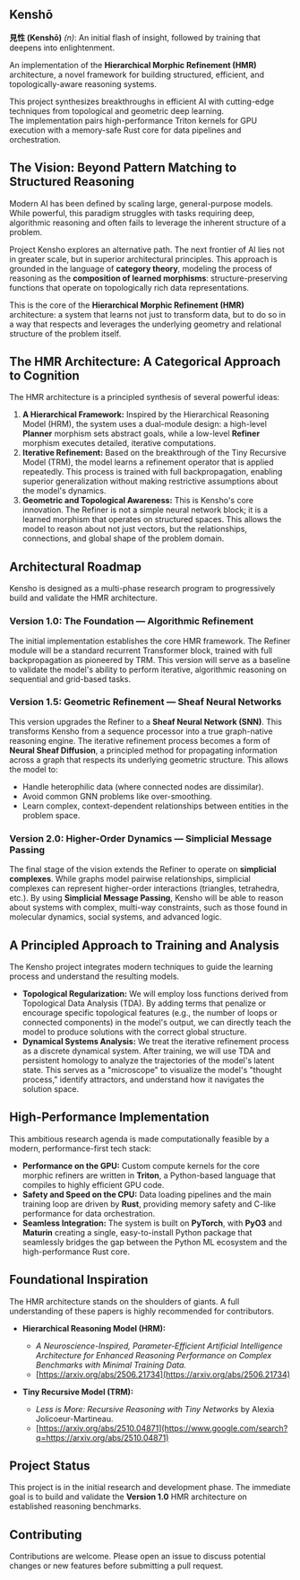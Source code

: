 ## Kenshō
**見性 (Kenshō)** _(n)_: An initial flash of insight, followed by training that deepens into enlightenment.  

An implementation of the **Hierarchical Morphic Refinement (HMR)** architecture, a novel framework for building structured, efficient, and topologically-aware reasoning systems.  

This project synthesizes breakthroughs in efficient AI with cutting-edge techniques from topological and geometric deep learning.  
The implementation pairs high-performance Triton kernels for GPU execution with a memory-safe Rust core for data pipelines and orchestration.  

## The Vision: Beyond Pattern Matching to Structured Reasoning

Modern AI has been defined by scaling large, general-purpose models. While powerful, this paradigm struggles with tasks requiring deep, algorithmic reasoning and often fails to leverage the inherent structure of a problem.

Project Kensho explores an alternative path. The next frontier of AI lies not in greater scale, but in superior architectural principles. This approach is grounded in the language of **category theory**, modeling the process of reasoning as the **composition of learned morphisms**: structure-preserving functions that operate on topologically rich data representations.

This is the core of the **Hierarchical Morphic Refinement (HMR)** architecture: a system that learns not just to transform data, but to do so in a way that respects and leverages the underlying geometry and relational structure of the problem itself.

## The HMR Architecture: A Categorical Approach to Cognition

The HMR architecture is a principled synthesis of several powerful ideas:

1.  **A Hierarchical Framework:** Inspired by the Hierarchical Reasoning Model (HRM), the system uses a dual-module design: a high-level **Planner** morphism sets abstract goals, while a low-level **Refiner** morphism executes detailed, iterative computations.
2.  **Iterative Refinement:** Based on the breakthrough of the Tiny Recursive Model (TRM), the model learns a refinement operator that is applied repeatedly. This process is trained with full backpropagation, enabling superior generalization without making restrictive assumptions about the model's dynamics.
3.  **Geometric and Topological Awareness:** This is Kensho's core innovation. The Refiner is not a simple neural network block; it is a learned morphism that operates on structured spaces. This allows the model to reason about not just vectors, but the relationships, connections, and global shape of the problem domain.

## Architectural Roadmap

Kensho is designed as a multi-phase research program to progressively build and validate the HMR architecture.

### Version 1.0: The Foundation — Algorithmic Refinement

The initial implementation establishes the core HMR framework. The Refiner module will be a standard recurrent Transformer block, trained with full backpropagation as pioneered by TRM. This version will serve as a baseline to validate the model's ability to perform iterative, algorithmic reasoning on sequential and grid-based tasks.

### Version 1.5: Geometric Refinement — Sheaf Neural Networks

This version upgrades the Refiner to a **Sheaf Neural Network (SNN)**. This transforms Kensho from a sequence processor into a true graph-native reasoning engine. The iterative refinement process becomes a form of **Neural Sheaf Diffusion**, a principled method for propagating information across a graph that respects its underlying geometric structure. This allows the model to:
*   Handle heterophilic data (where connected nodes are dissimilar).
*   Avoid common GNN problems like over-smoothing.
*   Learn complex, context-dependent relationships between entities in the problem space.

### Version 2.0: Higher-Order Dynamics — Simplicial Message Passing

The final stage of the vision extends the Refiner to operate on **simplicial complexes**. While graphs model pairwise relationships, simplicial complexes can represent higher-order interactions (triangles, tetrahedra, etc.). By using **Simplicial Message Passing**, Kensho will be able to reason about systems with complex, multi-way constraints, such as those found in molecular dynamics, social systems, and advanced logic.

## A Principled Approach to Training and Analysis

The Kensho project integrates modern techniques to guide the learning process and understand the resulting models.

*   **Topological Regularization:** We will employ loss functions derived from Topological Data Analysis (TDA). By adding terms that penalize or encourage specific topological features (e.g., the number of loops or connected components) in the model's output, we can directly teach the model to produce solutions with the correct global structure.
*   **Dynamical Systems Analysis:** We treat the iterative refinement process as a discrete dynamical system. After training, we will use TDA and persistent homology to analyze the trajectories of the model's latent state. This serves as a "microscope" to visualize the model's "thought process," identify attractors, and understand how it navigates the solution space.

## High-Performance Implementation

This ambitious research agenda is made computationally feasible by a modern, performance-first tech stack:

*   **Performance on the GPU:** Custom compute kernels for the core morphic refiners are written in **Triton**, a Python-based language that compiles to highly efficient GPU code.
*   **Safety and Speed on the CPU:** Data loading pipelines and the main training loop are driven by **Rust**, providing memory safety and C-like performance for data orchestration.
*   **Seamless Integration:** The system is built on **PyTorch**, with **PyO3** and **Maturin** creating a single, easy-to-install Python package that seamlessly bridges the gap between the Python ML ecosystem and the high-performance Rust core.

## Foundational Inspiration

The HMR architecture stands on the shoulders of giants. A full understanding of these papers is highly recommended for contributors.

*   **Hierarchical Reasoning Model (HRM):**
    *   *A Neuroscience-Inspired, Parameter-Efficient Artificial Intelligence Architecture for Enhanced Reasoning Performance on Complex Benchmarks with Minimal Training Data.*
    *   [https://arxiv.org/abs/2506.21734](https://arxiv.org/abs/2506.21734)

*   **Tiny Recursive Model (TRM):**
    *   *Less is More: Recursive Reasoning with Tiny Networks* by Alexia Jolicoeur-Martineau.
    *   [https://arxiv.org/abs/2510.04871](https://www.google.com/search?q=https://arxiv.org/abs/2510.04871)

## Project Status

This project is in the initial research and development phase. The immediate goal is to build and validate the **Version 1.0** HMR architecture on established reasoning benchmarks.

## Contributing

Contributions are welcome. Please open an issue to discuss potential changes or new features before submitting a pull request.
